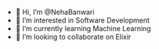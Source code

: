 - 👋 Hi, I’m @NehaBanwari
- 👀 I’m interested in Software Development
- 🌱 I’m currently learning Machine Learning
- 💞️ I’m looking to collaborate on Elixir


<!---
NehaBanwari/NehaBanwari is a ✨ special ✨ repository because its `README.md` (this file) appears on your GitHub profile.
You can click the Preview link to take a look at your changes.
--->
